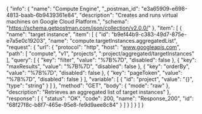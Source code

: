 {
  "info": {
    "name": "Compute Engine",
    "_postman_id": "e3a65909-e698-4813-baab-6b9439361e84",
    "description": "Creates and runs virtual machines on Google Cloud Platform.",
    "schema": "https://schema.getpostman.com/json/collection/v2.0.0/"
  },
  "item": [
    {
      "name": "target instance",
      "item": [
        {
          "id": "b9ef44b9-c383-49d7-875e-e7a5e0c19203",
          "name": "compute.targetInstances.aggregatedList",
          "request": {
            "url": {
              "protocol": "http",
              "host": "www.googleapis.com",
              "path": [
                "compute",
                "v1",
                "projects",
                ":project/aggregated/targetInstances"
              ],
              "query": [
                {
                  "key": "filter",
                  "value": "%7B%7D",
                  "disabled": false
                },
                {
                  "key": "maxResults",
                  "value": "%7B%7D",
                  "disabled": false
                },
                {
                  "key": "orderBy",
                  "value": "%7B%7D",
                  "disabled": false
                },
                {
                  "key": "pageToken",
                  "value": "%7B%7D",
                  "disabled": false
                }
              ],
              "variable": [
                {
                  "id": "project",
                  "value": "{}",
                  "type": "string"
                }
              ]
            },
            "method": "GET",
            "body": {
              "mode": "raw"
            },
            "description": "Retrieves an aggregated list of target instances"
          },
          "response": [
            {
              "status": "OK",
              "code": 200,
              "name": "Response_200",
              "id": "68f27f8c-b8f7-465e-95e8-fe9d9aee8c84"
            }
          ]
        }
      ]
    }
  ]
}